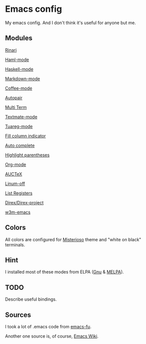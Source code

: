 # Emacs config

My emacs config. And I don't think it's useful for anyone but me.

## Modules

[Rinari](https://github.com/eschulte/rinari)

[Haml-mode](https://github.com/nex3/haml-mode)

[Haskell-mode](https://github.com/haskell/haskell-mode)

[Markdown-mode](http://jblevins.org/projects/markdown-mode/)

[Coffee-mode](https://github.com/defunkt/coffee-mode)

[Autopair](https://github.com/capitaomorte/autopair)

[Multi Term](http://www.emacswiki.org/emacs/MultiTerm)

[Textmate-mode](https://github.com/defunkt/textmate.el)

[Tuareg-mode](https://github.com/emacsmirror/tuareg)

[Fill column indicator](http://www.emacswiki.org/emacs/fill-column-indicator.el)

[Auto complete](http://auto-complete.org/)

[Highlight parentheses](https://github.com/nschum/highlight-parentheses.el)

[Org-mode](http://orgmode.org/)

[AUCTeX](http://www.gnu.org/software/auctex/)

[Linum-off](http://www.emacswiki.org/emacs/linum-off.el)

[List Registers](http://www.emacswiki.org/emacs/download/list-register.el)

[Direx/Direx-project](https://github.com/m2ym/direx-el)

[w3m-emacs](http://emacs-w3m.namazu.org/)

## Colors

All colors are configured for [Misterioso](https://github.com/tovbinm/emacs-24-mac/blob/master/etc/themes/misterioso-theme.el) theme and "white on black" terminals.

## Hint

I installed most of these modes from ELPA ([Gnu](http://elpa.gnu.org/) & [MELPA](http://melpa.milkbox.net/)).

## TODO

Describe useful bindings.

## Sources

I took a lot of .emacs code from [emacs-fu](http://emacs-fu.blogspot.ru/).

Another one source is, of course, [Emacs Wiki](http://www.emacswiki.org/).
